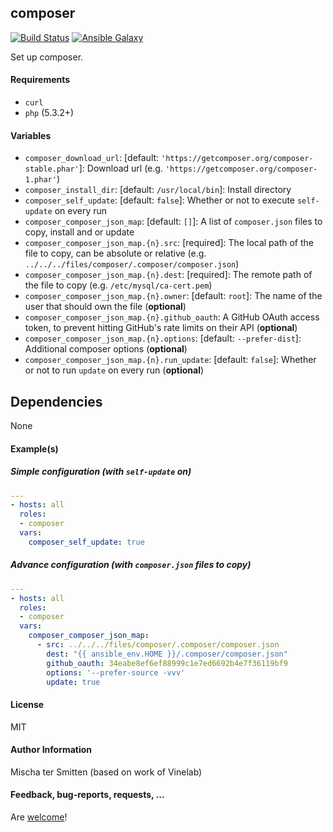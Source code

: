 ## composer

[![Build Status](https://travis-ci.org/Oefenweb/ansible-composer.svg?branch=master)](https://travis-ci.org/Oefenweb/ansible-composer)
[![Ansible Galaxy](http://img.shields.io/badge/ansible--galaxy-composer-blue.svg)](https://galaxy.ansible.com/Oefenweb/composer)

Set up composer.

#### Requirements

* `curl`
* `php` (5.3.2+)

#### Variables

* `composer_download_url`: [default: `'https://getcomposer.org/composer-stable.phar'`]: Download url (e.g. `'https://getcomposer.org/composer-1.phar'`)
* `composer_install_dir`: [default: `/usr/local/bin`]: Install directory
* `composer_self_update`: [default: `false`]: Whether or not to execute `self-update` on every run
* `composer_composer_json_map`: [default: `[]`]: A list of `composer.json` files to copy, install and or update
* `composer_composer_json_map.{n}.src`: [required]: The local path of the file to copy, can be absolute or relative (e.g. `../../../files/composer/.composer/composer.json`)
* `composer_composer_json_map.{n}.dest`: [required]: The remote path of the file to copy (e.g. `/etc/mysql/ca-cert.pem`)
* `composer_composer_json_map.{n}.owner`: [default: `root`]: The name of the user that should own the file (**optional**)
* `composer_composer_json_map.{n}.github_oauth`: A GitHub OAuth access token, to prevent hitting GitHub's rate limits on their API (**optional**)
* `composer_composer_json_map.{n}.options`: [default: `--prefer-dist`]: Additional composer options (**optional**)
* `composer_composer_json_map.{n}.run_update`: [default: `false`]: Whether or not to run `update` on every run (**optional**)

## Dependencies

None

#### Example(s)

##### Simple configuration (with `self-update` on)

```yaml
---
- hosts: all
  roles:
  - composer
  vars:
    composer_self_update: true
```

##### Advance configuration (with `composer.json` files to copy)

```yaml
---
- hosts: all
  roles:
  - composer
  vars:
    composer_composer_json_map:
      - src: ../../../files/composer/.composer/composer.json
        dest: "{{ ansible_env.HOME }}/.composer/composer.json"
        github_oauth: 34eabe8ef6ef88999c1e7ed6692b4e7f36119bf9
        options: '--prefer-source -vvv'
        update: true
```

#### License

MIT

#### Author Information

Mischa ter Smitten (based on work of Vinelab)

#### Feedback, bug-reports, requests, ...

Are [welcome](https://github.com/Oefenweb/ansible-composer/issues)!
